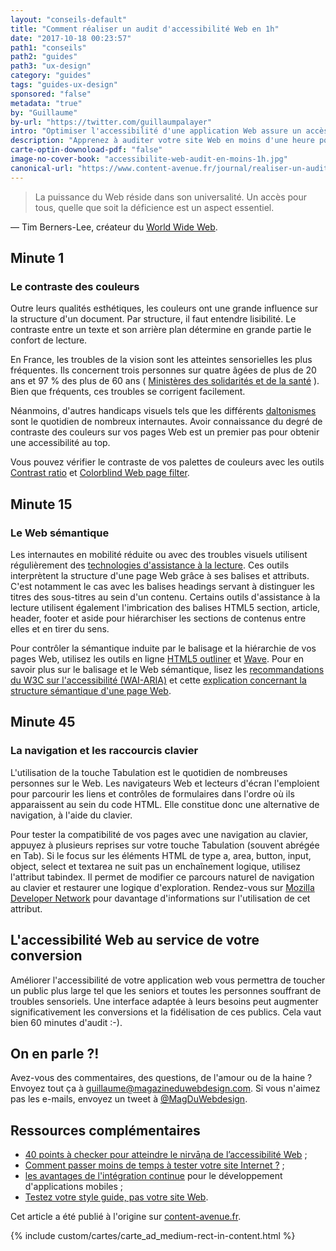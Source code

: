 ```yaml
---
layout: "conseils-default"
title: "Comment réaliser un audit d'accessibilité Web en 1h"
date: "2017-10-18 00:23:57"
path1: "conseils"
path2: "guides"
path3: "ux-design"
category: "guides"
tags: "guides-ux-design"
sponsored: "false"
metadata: "true"
by: "Guillaume"
by-url: "https://twitter.com/guillaumpalayer"
intro: "Optimiser l'accessibilité d'une application Web assure un accès universel à vos contenus et services. Un internaute doit être en mesure de consulter vos pages Web peu importe sa condition physique, psychique ou matérielle. Pour se faire, l'accessibilité Web impose le respect de standards pour mettre en page et baliser un site Web. Découvrez nos conseils et outils pour établir un diagnostic d'accessibilité Web en 60 minutes chrono."
description: "Apprenez à auditer votre site Web en moins d'une heure pour détecter les problèmes d'accessibilité Web."
carte-optin-downoload-pdf: "false"
image-no-cover-book: "accessibilite-web-audit-en-moins-1h.jpg"
canonical-url: "https://www.content-avenue.fr/journal/realiser-un-audit-daccessibilite-web-en-1h"
---
```


> La puissance du Web réside dans son universalité. Un accès pour tous, quelle que soit la déficience est un aspect essentiel.

— Tim Berners-Lee, créateur du [World Wide Web](https://home.cern/fr/topics/birth-web).

## Minute 1

### Le contraste des couleurs

Outre leurs qualités esthétiques, les couleurs ont une grande influence sur la structure d'un document. Par structure, il faut entendre lisibilité. Le contraste entre un texte et son arrière plan détermine en grande partie le confort de lecture.

En France, les troubles de la vision sont les atteintes sensorielles les plus fréquentes. Ils concernent trois personnes sur quatre âgées de plus de 20 ans et 97 % des plus de 60 ans ( [Ministères des solidarités et de la santé](http://drees.social-sante.gouv.fr/etudes-et-statistiques/publications/etudes-et-resultats/article/troubles-de-la-vision-sept-adultes-sur-dix-portent-des-lunettes) ). Bien que fréquents, ces troubles se corrigent facilement.

Néanmoins, d'autres handicaps visuels tels que les différents [daltonismes](https://fr.wikipedia.org/wiki/Daltonisme) sont le quotidien de nombreux internautes. Avoir connaissance du degré de contraste des couleurs sur vos pages Web est un premier pas pour obtenir une accessibilité au top.

Vous pouvez vérifier le contraste de vos palettes de couleurs avec les outils [Contrast ratio](http://leaverou.github.io/contrast-ratio/) et [Colorblind Web page filter](https://www.toptal.com/designers/colorfilter).

## Minute 15

### Le Web sémantique

Les internautes en mobilité réduite ou avec des troubles visuels utilisent régulièrement des [technologies d'assistance à la lecture](http://webaim.org/techniques/screenreader/). Ces outils interprètent la structure d'une page Web grâce à ses balises et attributs. C'est notamment le cas avec les balises headings servant à distinguer les titres des sous-titres au sein d'un contenu. Certains outils d'assistance à la lecture utilisent également l'imbrication des balises HTML5 section, article, header, footer et aside pour hiérarchiser les sections de contenus entre elles et en tirer du sens.

Pour contrôler la sémantique induite par le balisage et la hiérarchie de vos pages Web, utilisez les outils en ligne [HTML5 outliner](https://gsnedders.html5.org/outliner/) et [Wave](http://wave.webaim.org/). Pour en savoir plus sur le balisage et le Web sémantique, lisez les [recommandations du W3C sur l'accessibilité (WAI-ARIA)](https://www.w3.org/TR/wai-aria/) et cette [explication concernant la structure sémantique d'une page Web](http://www.magazineduwebdesign.com/html5-heading-structure-semantique-page-web/).

## Minute 45

### La navigation et les raccourcis clavier

L'utilisation de la touche Tabulation est le quotidien de nombreuses personnes sur le Web. Les navigateurs Web et lecteurs d'écran l'emploient pour parcourir les liens et contrôles de formulaires dans l'ordre où ils apparaissent au sein du code HTML. Elle constitue donc une alternative de navigation, à l'aide du clavier.

Pour tester la compatibilité de vos pages avec une navigation au clavier, appuyez à plusieurs reprises sur votre touche Tabulation (souvent abrégée en Tab). Si le focus sur les éléments HTML de type a, area, button, input, object, select et textarea ne suit pas un enchaînement logique, utilisez l'attribut tabindex. Il permet de modifier ce parcours naturel de navigation au clavier et restaurer une logique d'exploration. Rendez-vous sur [Mozilla Developer Network](https://developer.mozilla.org/fr/docs/Web/HTML/Attributs_universels/tabindex) pour davantage d'informations sur l'utilisation de cet attribut.

## L'accessibilité Web au service de votre conversion

Améliorer l'accessibilité de votre application web vous permettra de toucher un public plus large tel que les seniors et toutes les personnes souffrant de troubles sensoriels. Une interface adaptée à leurs besoins peut augmenter significativement les conversions et la fidélisation de ces publics. Cela vaut bien 60 minutes d'audit :-).

## On en parle ?!

Avez-vous des commentaires, des questions, de l'amour ou de la haine ? Envoyez tout ça à guillaume@magazineduwebdesign.com. Si vous n'aimez pas les e-mails, envoyez un tweet à [@MagDuWebdesign](https://twitter.com/MagDuWebdesign).

## Ressources complémentaires

- [40 points à checker pour atteindre le nirvāṇa de l’accessibilité Web](http://www.magazineduwebdesign.com/accessibilite-web-ckecklist/) ;
- [Comment passer moins de temps à tester votre site Internet ?](http://www.magazineduwebdesign.com/conseils/guides/comment-passer-moins-de-temps-a-tester-votre-site-internet/) ;
- [les avantages de l'intégration continue](http://www.magazineduwebdesign.com/conseils/guides/integration-continue-application-mobile/) pour le développement d'applications mobiles ;
- [Testez votre style guide, pas votre site Web](http://www.magazineduwebdesign.com/conseils/guides/testez-votre-style-guide-pas-votre-site-web/).

Cet article a été publié à l'origine sur [content-avenue.fr](https://www.content-avenue.fr/journal/realiser-un-audit-daccessibilite-web-en-1h).

{% include custom/cartes/carte_ad_medium-rect-in-content.html %}
